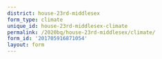 ```yaml
---
district: house-23rd-middlesex
form_type: climate
unique_id: house-23rd-middlesex-climate
permalink: /2020bq/house-23rd-middlesex/climate/
form_id: '201705916871054'
layout: form
---
```

